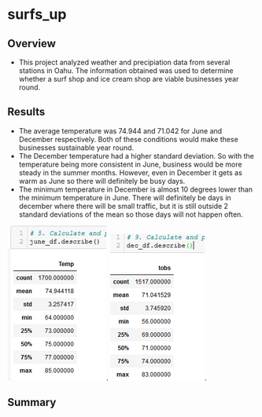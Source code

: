 # surfs_up
## Overview
 * This project analyzed weather and precipiation data from several stations in Oahu. The information obtained was used to determine whether a surf shop and ice cream shop are viable businesses year round. 

## Results
 * The average temperature was 74.944 and 71.042 for June and December respectively. Both of these conditions would make these businesses sustainable year round. 
 * The December temperature had a higher standard deviation. So with the temperature being more consistent in June, business would be more steady in the summer months. However, even in December it gets as warm as June so there will definitely be busy days. 
 * The minimum temperature in December is almost 10 degrees lower than the minimum temperature in June. There will definitely be days in december where there will be small traffic, but it is still outside 2 standard deviations of the mean so those days will not happen often. 
  
 ![Jun_temps](https://github.com/chenylk/surfs_up/blob/master/resources/jun_statistics.PNG).
 ![Dec_temps](https://github.com/chenylk/surfs_up/blob/master/resources/dec_statistics.PNG).

## Summary
